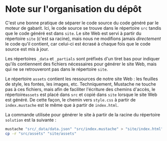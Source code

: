 # Note sur l'organisation du dépôt

C'est une bonne pratique de séparer le code source du code généré
par le moteur de gabarit. Ici, le code source se trouve dans le
répertoire `src` tandis que le code généré est dans `site`. Le site
Web est servi à partir du répertoire `site` (c'est sa racine), mais
nous ne modifions jamais *directement* le code qu'il contient, car
celui-ci est écrasé à chaque fois que le code source est mis à jour.

Les répertoires `_data` et `_partials` sont préfixés d'un tiret bas
pour indiquer qu'ils contiennent des fichiers nécessaires pour
générer le site Web, mais qui ne se retrouveront pas dans le
répertoire `site`.

Le répertoire `assets` contient les ressources de notre site Web :
les feuilles de style, les fontes, les images, etc. Techniquement,
Mustache ne touche pas à ces fichiers, mais afin de faciliter
l'écriture des chemins d'accès, le répertoire`assets` est placé
dans `src` et copié dans `site` lorsque le site Web est généré. De
cette façon, le chemin vers `style.css` à partir de `index.mustache`
est le même que à partir de `index.html`.

La commande utilisée pour générer le site à partir de la racine du
répertoire `solution` est la suivante :

```sh
mustache "src/_data/data.json" "src/index.mustache" > "site/index.html" &&
cp -r "src/assets" "site/assets"
```